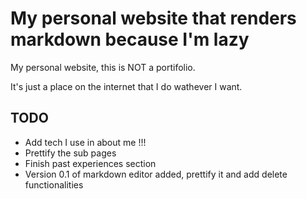 # My personal website that renders markdown because I'm lazy

My personal website, this is NOT a portifolio.

It's just a place on the internet that I do wathever I want.

## TODO

- Add tech I use in about me !!!
- Prettify the sub pages
- Finish past experiences section
- Version 0.1 of markdown editor added, prettify it and add delete functionalities

